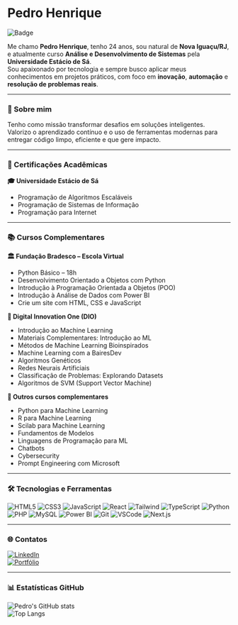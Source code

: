 # Pedro Henrique

![Badge](https://img.shields.io/badge/Desenvolvedor%20FullStack%20--%20em%20formação-blue)

Me chamo **Pedro Henrique**, tenho 24 anos, sou natural de **Nova Iguaçu/RJ**, e atualmente curso **Análise e Desenvolvimento de Sistemas** pela **Universidade Estácio de Sá**.  
Sou apaixonado por tecnologia e sempre busco aplicar meus conhecimentos em projetos práticos, com foco em **inovação**, **automação** e **resolução de problemas reais**.

---

### 🚀 Sobre mim

Tenho como missão transformar desafios em soluções inteligentes.  
Valorizo o aprendizado contínuo e o uso de ferramentas modernas para entregar código limpo, eficiente e que gere impacto.

---

### 📜 Certificações Acadêmicas

**🎓 Universidade Estácio de Sá**
- Programação de Algoritmos Escaláveis
- Programação de Sistemas de Informação 
- Programação para Internet 

---

### 📚 Cursos Complementares

**🏛 Fundação Bradesco – Escola Virtual**
- Python Básico – 18h  
- Desenvolvimento Orientado a Objetos com Python
- Introdução à Programação Orientada a Objetos (POO)  
- Introdução à Análise de Dados com Power BI 
- Crie um site com HTML, CSS e JavaScript 

**🧠 Digital Innovation One (DIO)**
- Introdução ao Machine Learning
- Materiais Complementares: Introdução ao ML 
- Métodos de Machine Learning Bioinspirados  
- Machine Learning com a BairesDev  
- Algoritmos Genéticos  
- Redes Neurais Artificiais  
- Classificação de Problemas: Explorando Datasets  
- Algoritmos de SVM (Support Vector Machine)  

**📌 Outros cursos complementares**
- Python para Machine Learning  
- R para Machine Learning  
- Scilab para Machine Learning  
- Fundamentos de Modelos  
- Linguagens de Programação para ML  
- Chatbots  
- Cybersecurity  
- Prompt Engineering com Microsoft  

---

### 🛠️ Tecnologias e Ferramentas

![HTML5](https://img.shields.io/badge/-HTML5-E34F26?style=flat&logo=html5&logoColor=white)
![CSS3](https://img.shields.io/badge/-CSS3-1572B6?style=flat&logo=css3)
![JavaScript](https://img.shields.io/badge/-JavaScript-F7DF1E?style=flat&logo=javascript&logoColor=black)
![React](https://img.shields.io/badge/-React-61DAFB?style=flat&logo=react)
![Tailwind](https://img.shields.io/badge/-TailwindCSS-38B2AC?style=flat&logo=tailwind-css&logoColor=white)
![TypeScript](https://img.shields.io/badge/-TypeScript-3178C6?style=flat&logo=typescript)
![Python](https://img.shields.io/badge/-Python-3776AB?style=flat&logo=python)
![PHP](https://img.shields.io/badge/-PHP-777BB4?style=flat&logo=php&logoColor=white)
![MySQL](https://img.shields.io/badge/-MySQL-4479A1?style=flat&logo=mysql&logoColor=white)
![Power BI](https://img.shields.io/badge/-Power%20BI-F2C811?style=flat&logo=power-bi&logoColor=black)
![Git](https://img.shields.io/badge/-Git-F05032?style=flat&logo=git&logoColor=white)
![VSCode](https://img.shields.io/badge/-VSCode-007ACC?style=flat&logo=visual-studio-code)
![Next.js](https://img.shields.io/badge/-Next.js-000?style=flat&logo=nextdotjs)

---

### 🌐 Contatos

[![LinkedIn](https://img.shields.io/badge/-LinkedIn-0A66C2?style=flat&logo=linkedin&logoColor=white)](https://www.linkedin.com/in/pedro-henrique-711592276)  
[![Portfólio](https://img.shields.io/badge/-Portfólio-24292F?style=flat&logo=google&logoColor=white)](https://sites.google.com/view/pedro8246/p%C3%A1gina-inicial)

---

### 📊 Estatísticas GitHub

![Pedro's GitHub stats](https://github-readme-stats.vercel.app/api?username=Pedro-hpa&show_icons=true&theme=dark)  
![Top Langs](https://github-readme-stats.vercel.app/api/top-langs/?username=Pedro-hpa&layout=compact&theme=dark)
